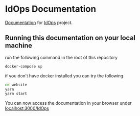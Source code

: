 # IdOps Documentation

[Documentation](https://swisslife-oss.github.io/IdOps/) for [IdOps](https://github.com/SwissLife-OSS/IdOps) project.

## Running this documentation on your local machine

run the following command in the root of this repository

```bash
docker-compose up
```

if you don't have docker installed you can try the following

```bash
cd website
yarn
yarn start
```

You can now access the documentation in your browser under [localhost:3000/IdOps](http://localhost:3000/IdOps)
